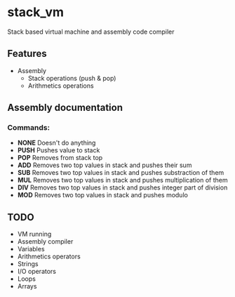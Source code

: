 # stack_vm

Stack based virtual machine and assembly code compiler

## Features

- Assembly
  - Stack operations (push & pop)
  - Arithmetics operations

## Assembly documentation

### Commands:

- **NONE**
  Doesn't do anything
- **PUSH**
  Pushes value to stack
- **POP**
  Removes from stack top
- **ADD**
  Removes two top values in stack and pushes their sum
- **SUB**
  Removes two top values in stack and pushes substraction of them
- **MUL**
  Removes two top values in stack and pushes multiplication of them
- **DIV**
  Removes two top values in stack and pushes integer part of division
- **MOD**
  Removes two top values in stack and pushes modulo

## TODO

- VM running
- Assembly compiler
- Variables
- Arithmetics operators
- Strings
- I/O operators
- Loops
- Arrays
